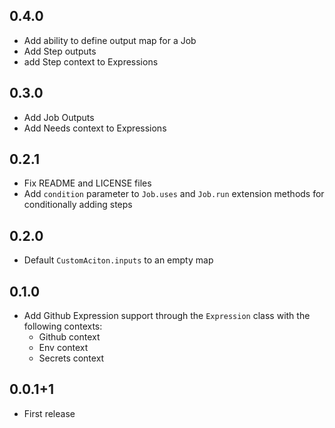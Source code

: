 ## 0.4.0
- Add ability to define output map for a Job
- Add Step outputs
- add Step context to Expressions

## 0.3.0
- Add Job Outputs
- Add Needs context to Expressions

## 0.2.1
- Fix README and LICENSE files
- Add `condition` parameter to `Job.uses` and `Job.run` extension methods for conditionally adding steps

## 0.2.0
- Default `CustomAciton.inputs` to an empty map

## 0.1.0
- Add Github Expression support through the `Expression` class with the following contexts:
  - Github context
  - Env context
  - Secrets context

## 0.0.1+1
- First release